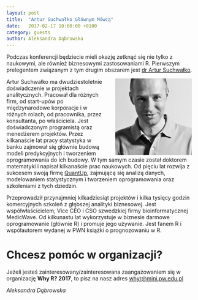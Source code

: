 ```yaml
---
layout: post
title:  "Artur Suchwałko Głównym Mówcą"
date:   2017-02-17 10:00:00 +0100
category: guests
author: Aleksandra Dąbrowska
---
```

Podczas konferencji będziecie mieli okazję zetknąć się nie tylko z naukowymi, ale również biznesowymi zastosowaniami R. Pierwszym prelegentem związanym z tym drugim obszarem jest [dr Artur Suchwałko](http://www.linkedin.com/in/artursuchwalko).

<img src="https://github.com/whyR-conference/whyR-conference.github.io/blob/master/img/guests/asuchwalko.jpg?raw=true" align="right" height="200px" hspace="20"> 

Artur Suchwałko ma dwudziestoletnie doświadczenie w projektach analitycznych. Pracował dla różnych firm, od start-upów po międzynarodowe korporacje i w różnych rolach, od pracownika, przez konsultanta, po właściciela. Jest doświadczonym programistą oraz menedżerem projektów. Przez kilkanaście lat pracy statystyka w banku zajmował się głównie budową modeli predykcyjnych i tworzeniem oprogramowania do ich budowy. W tym samym czasie został doktorem matematyki i napisał kilkanaście prac naukowych. Od pięciu lat rozwija z sukcesem swoją firmę [QuantUp](http://quantup.pl), zajmującą się analizą danych, modelowaniem statystycznym i tworzeniem oprogramowania oraz szkoleniami z tych dziedzin. 

Przeprowadził przynajmniej kilkadziesiąt projektów i kilka tysięcy godzin komercyjnych szkoleń z głębszej analityki biznesowej. Jest współwłaścicielem, Vice CEO i CSO szwedzkiej firmy bioinformatycznej MedicWave. Od kilkunastu lat wykorzystuje w biznesie darmowe oprogramowanie (głównie R) i promuje jego używanie. Jest fanem R i współautorem wydanej w PWN książki o prognozowaniu w R.

# Chcesz pomóc w organizacji?

Jeżeli jesteś zainteresowany/zainteresowana zaangażowaniem się w organizację **Why R? 2017**, to pisz na nasz adres [whyr@mini.pw.edu.pl](mailto:whyr@mini.pw.edu.pl)


*Aleksandra Dąbrowska* 



